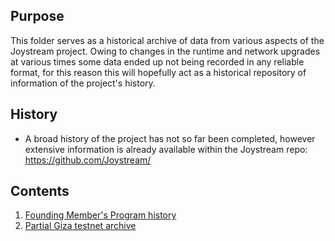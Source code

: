 ## Purpose
This folder serves as a historical archive of data from various aspects of the Joystream project. Owing to changes in the runtime and network upgrades at various times some data ended up not being recorded in any reliable format, for this reason this will hopefully act as a historical repository of information of the project's history.

## History
* A broad history of the project has not so far been completed, however extensive information is already available within the Joystream repo: https://github.com/Joystream/

## Contents
1. [Founding Member's Program history](archives\FM_history\README.MD)
2. [Partial Giza testnet archive](archives\giza_backup\README.MD)